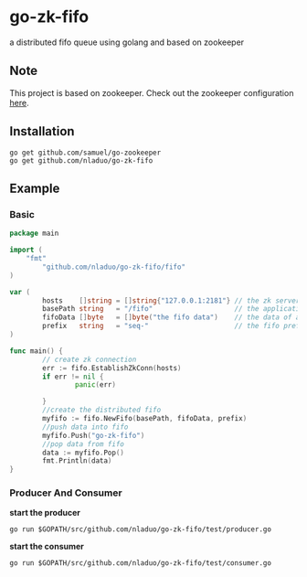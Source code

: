 # go-zk-fifo
a distributed fifo queue using golang and based on zookeeper

## Note
This project is based on zookeeper. Check out the zookeeper configuration <a href="http://zookeeper.apache.org/doc/r3.4.6/zookeeperStarted.html">here</a>.

## Installation
```
go get github.com/samuel/go-zookeeper
go get github.com/nladuo/go-zk-fifo   
```
## Example
### Basic
```go
package main

import (
    "fmt"
        "github.com/nladuo/go-zk-fifo/fifo"
)

var (
        hosts    []string = []string{"127.0.0.1:2181"} // the zk server list
        basePath string   = "/fifo"                    // the application znode, you can create it by your self
        fifoData []byte   = []byte("the fifo data")    // the data of application's znode
        prefix   string   = "seq-"                     // the fifo prefix
)

func main() {
        // create zk connection
        err := fifo.EstablishZkConn(hosts)
        if err != nil {
                panic(err)

        }
        //create the distributed fifo
        myfifo := fifo.NewFifo(basePath, fifoData, prefix)
        //push data into fifo
        myfifo.Push("go-zk-fifo")
        //pop data from fifo
        data := myfifo.Pop()
        fmt.Println(data)
}

```
### Producer And Consumer
<b>start the producer</b>
```shell
go run $GOPATH/src/github.com/nladuo/go-zk-fifo/test/producer.go
```
<b>start the consumer</b>
```shell
go run $GOPATH/src/github.com/nladuo/go-zk-fifo/test/consumer.go
```